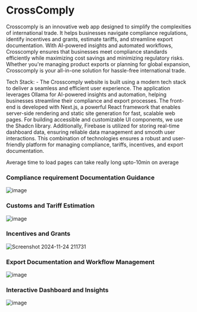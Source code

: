 # CrossComply

Crosscomply is an innovative web app designed to simplify the complexities of international trade. It helps businesses navigate compliance regulations, identify incentives and grants, estimate tariffs, and streamline export documentation. With AI-powered insights and automated workflows, Crosscomply ensures that businesses meet compliance standards efficiently while maximizing cost savings and minimizing regulatory risks. Whether you're managing product exports or planning for global expansion, Crosscomply is your all-in-one solution for hassle-free international trade.

Tech Stack: - 
The Crosscomply website is built using a modern tech stack to deliver a seamless and efficient user experience. The application leverages Ollama for AI-powered insights and automation, helping businesses streamline their compliance and export processes. The front-end is developed with Next.js, a powerful React framework that enables server-side rendering and static site generation for fast, scalable web pages. For building accessible and customizable UI components, we use the Shadcn library. Additionally, Firebase is utilized for storing real-time dashboard data, ensuring reliable data management and smooth user interactions. This combination of technologies ensures a robust and user-friendly platform for managing compliance, tariffs, incentives, and export documentation.

Average time to load pages can take really long upto-10min on average

###	Compliance requirement Documentation Guidance
![image](https://github.com/user-attachments/assets/1dd292c5-97a6-46fc-8e20-3764c2fd01d9)

### Customs and Tariff Estimation
![image](https://github.com/user-attachments/assets/adf4d0c9-2598-4ce7-a7e7-a837b35a2f4c)

### Incentives and Grants
![Screenshot 2024-11-24 211731](https://github.com/user-attachments/assets/1c3ed1ce-78cc-4a20-8c6f-f6a4d39aa978)


### Export Documentation and Workflow Management
![image](https://github.com/user-attachments/assets/ece18963-eaa4-4433-90a0-bcb9b6ed6900)

### Interactive Dashboard and Insights
![image](https://github.com/user-attachments/assets/79d9e96d-ff25-4480-9d12-12aa97d351e0)


